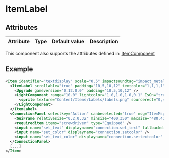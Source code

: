 # ItemLabel


## Attributes

| Attribute|Type|Default value|Description |
| ---|---|---|--- |

This component also supports the attributes defined in: [ItemComponent](ItemComponent.md)


## Example
```xml
<Item identifier="textdisplay" scale="0.5" impactsoundtag="impact_metal_light" isshootable="true">
  <ItemLabel scrollable="true" padding="10,5,10,12" textcolor="1,1,1,1">
    <Upgrade gameversion="0.12.0.0" padding="10,5,10,12" />
    <LightComponent range="10.0" lightcolor="1.0,1.0,1.0,0.1" IsOn="true" castshadows="false">
      <sprite texture="Content/Items/Labels/labels.png" sourcerect="0,48,126,48" depth="0.025" origin="0.5,0.5" alpha="1.0" />
    </LightComponent>
  </ItemLabel>
  <ConnectionPanel selectkey="Action" canbeselected="true" msg="ItemMsgRewireScrewdriver" hudpriority="10">
    <GuiFrame relativesize="0.2,0.32" minsize="400,350" maxsize="480,420" anchor="Center" style="ConnectionPanel" />
    <requireditem items="screwdriver" type="Equipped" />
    <input name="set_text" displayname="connection.set_text" fallbackdisplayname="connection.setoutput" />
    <input name="set_color" displayname="connection.setcolor" />
    <input name="set_text_color" displayname="connection.settextcolor" />
  </ConnectionPanel>
  [...]
</Item>
```

